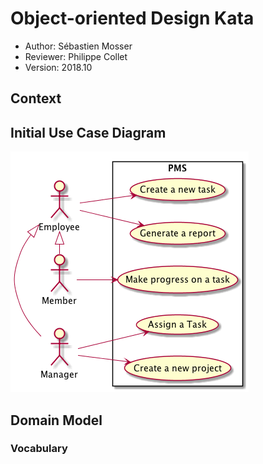 # Object-oriented Design Kata

  * Author: Sébastien Mosser
  * Reviewer: Philippe Collet
  * Version: 2018.10

## Context

## Initial Use Case Diagram

<p align="center">

![Initial use case diagram](./figs/01_uc.png)

</p>  

## Domain Model

### Vocabulary
